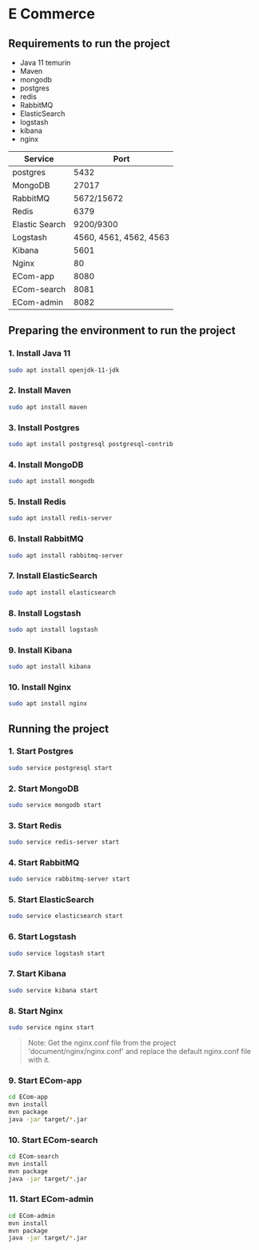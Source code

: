 # E Commerce

## Requirements to run the project

- Java 11 temurin
- Maven
- mongodb
- postgres
- redis
- RabbitMQ
- ElasticSearch
- logstash
- kibana
- nginx

| Service        | Port                   |
| -------------- | ---------------------- |
| postgres       | 5432                   |
| MongoDB        | 27017                  |
| RabbitMQ       | 5672/15672             |
| Redis          | 6379                   |
| Elastic Search | 9200/9300              |
| Logstash       | 4560, 4561, 4562, 4563 |
| Kibana         | 5601                   |
| Nginx          | 80                     |
| ECom-app       | 8080                   |
| ECom-search    | 8081                   |
| ECom-admin     | 8082                   |

## Preparing the environment to run the project

### 1. Install Java 11

```bash
sudo apt install openjdk-11-jdk
```

### 2. Install Maven

```bash
sudo apt install maven
```

### 3. Install Postgres

```bash
sudo apt install postgresql postgresql-contrib
```

### 4. Install MongoDB

```bash
sudo apt install mongodb
```

### 5. Install Redis

```bash
sudo apt install redis-server
```

### 6. Install RabbitMQ

```bash
sudo apt install rabbitmq-server
```

### 7. Install ElasticSearch

```bash
sudo apt install elasticsearch
```

### 8. Install Logstash

```bash
sudo apt install logstash
```

### 9. Install Kibana

```bash
sudo apt install kibana
```

### 10. Install Nginx

```bash
sudo apt install nginx
```

## Running the project

### 1. Start Postgres

```bash
sudo service postgresql start
```

### 2. Start MongoDB

```bash
sudo service mongodb start
```

### 3. Start Redis

```bash
sudo service redis-server start
```

### 4. Start RabbitMQ

```bash
sudo service rabbitmq-server start
```

### 5. Start ElasticSearch

```bash
sudo service elasticsearch start
```

### 6. Start Logstash

```bash
sudo service logstash start
```

### 7. Start Kibana

```bash
sudo service kibana start
```

### 8. Start Nginx

```bash
sudo service nginx start
```

> Note: Get the nginx.conf file from the project 'document/nginx/nginx.conf' and replace the default nginx.conf file with it.

### 9. Start ECom-app

```bash
cd ECom-app
mvn install
mvn package
java -jar target/*.jar
```

### 10. Start ECom-search

```bash
cd ECom-search
mvn install
mvn package
java -jar target/*.jar
```

### 11. Start ECom-admin

```bash
cd ECom-admin
mvn install
mvn package
java -jar target/*.jar
```
